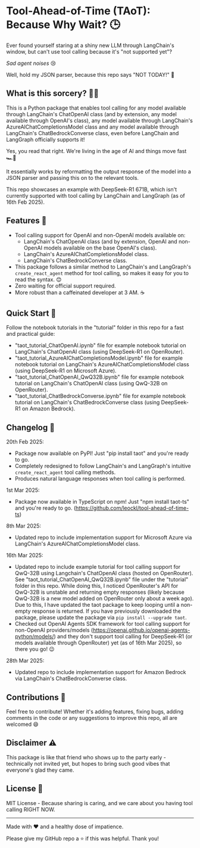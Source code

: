 # Tool-Ahead-of-Time (TAoT): Because Why Wait? 🕒
Ever found yourself staring at a shiny new LLM through LangChain's window, but can't use tool calling because it's "not supported yet"? 

*Sad agent noises* 😢

Well, hold my JSON parser, because this repo says "NOT TODAY!" 🦾

## What is this sorcery? 🧙‍♂️

This is a Python package that enables tool calling for any model available through LangChain's ChatOpenAI class (and by extension, any model available through OpenAI's class), any model available through LangChain's AzureAIChatCompletionsModel class and any model available through LangChain's ChatBedrockConverse class, even before LangChain and LangGraph officially supports it! 

Yes, you read that right. We're living in the age of AI and things move fast 🏎️💨

It essentially works by reformatting the output response of the model into a JSON parser and passing this on to the relevant tools.

This repo showcases an example with DeepSeek-R1 671B, which isn't currently supported with tool calling by LangChain and LangGraph (as of 16th Feb 2025).

## Features 🌟

- Tool calling support for OpenAI and non-OpenAI models available on:
  - LangChain's ChatOpenAI class (and by extension, OpenAI and non-OpenAI models available on the base OpenAI's class).
  - LangChain's AzureAIChatCompletionsModel class.
  - LangChain's ChatBedrockConverse class.
- This package follows a similar method to LangChain's and LangGraph's `create_react_agent` method for tool calling, so makes it easy for you to read the syntax. 😊
- Zero waiting for official support required.
- More robust than a caffeinated developer at 3 AM. ☕

## Quick Start 🚀

Follow the notebook tutorials in the "tutorial" folder in this repo for a fast and practical guide:
- "taot_tutorial_ChatOpenAI.ipynb" file for example notebook tutorial on LangChain's ChatOpenAI class (using DeepSeek-R1 on OpenRouter).
- "taot_tutorial_AzureAIChatCompletionsModel.ipynb" file for example notebook tutorial on LangChain's AzureAIChatCompletionsModel class (using DeepSeek-R1 on Microsoft Azure).
- "taot_tutorial_ChatOpenAI_QwQ32B.ipynb" file for example notebook tutorial on LangChain's ChatOpenAI class (using QwQ-32B on OpenRouter).
- "taot_tutorial_ChatBedrockConverse.ipynb" file for example notebook tutorial on LangChain's ChatBedrockConverse class (using DeepSeek-R1 on Amazon Bedrock).

## Changelog 📖

20th Feb 2025:
- Package now available on PyPI! Just "pip install taot" and you're ready to go.
- Completely redesigned to follow LangChain's and LangGraph's intuitive `create_react_agent` tool calling methods.
- Produces natural language responses when tool calling is performed.

1st Mar 2025:
- Package now available in TypeScript on npm! Just "npm install taot-ts" and you're ready to go. (https://github.com/leockl/tool-ahead-of-time-ts)

8th Mar 2025:
- Updated repo to include implementation support for Microsoft Azure via LangChain's AzureAIChatCompletionsModel class.

16th Mar 2025:
- Updated repo to include example tutorial for tool calling support for QwQ-32B using Langchain's ChatOpenAI class (hosted on OpenRouter). See "taot_tutorial_ChatOpenAI_QwQ32B.ipynb" file under the "tutorial" folder in this repo. While doing this, I noticed OpenRouter's API for QwQ-32B is unstable and returning empty responses (likely because QwQ-32B is a new model added on OpenRouter only about a week ago). Due to this, I have updated the taot package to keep looping until a non-empty response is returned. If you have previously downloaded the package, please update the package via `pip install --upgrade taot`.
- Checked out OpenAI Agents SDK framework for tool calling support for non-OpenAI providers/models (https://openai.github.io/openai-agents-python/models/) and they don't support tool calling for DeepSeek-R1 (or models available through OpenRouter) yet (as of 16th Mar 2025), so there you go! 😉

28th Mar 2025:
- Updated repo to include implementation support for Amazon Bedrock via LangChain's ChatBedrockConverse class.

## Contributions 🤝

Feel free to contribute! Whether it's adding features, fixing bugs, adding comments in the code or any suggestions to improve this repo, all are welcomed 😄

## Disclaimer ⚠️

This package is like that friend who shows up to the party early - technically not invited yet, but hopes to bring such good vibes that everyone's glad they came.

## License 📜

MIT License - Because sharing is caring, and we care about you having tool calling RIGHT NOW.

---

Made with ❤️ and a healthy dose of impatience. 

Please give my GitHub repo a ⭐ if this was helpful. Thank you!
